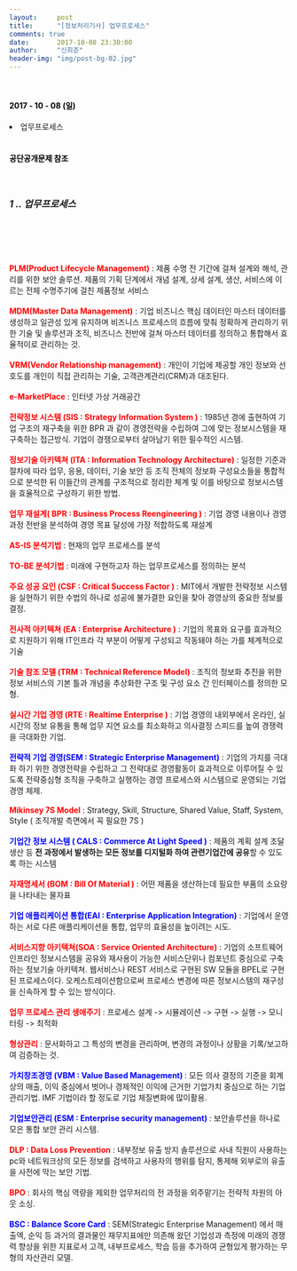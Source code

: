 ```yaml
---
layout:     post
title:      "[정보처리기사] 업무프로세스"
comments: true
date:       2017-10-08 23:30:00
author:     "신희준"
header-img: "img/post-bg-02.jpg"
---
```


<head>
 <meta property="og:type" content="website">
 <meta property="og:title" content="정보처리기사 업무프로세스 요약">
 <meta property="og:description" content="정보처리기사 업무프로세스 요약">
 <meta property="og:url" content="http://shj7242.github.io/2017/10/08/process/">

 <meta name="twitter:card" content="summary">
  <meta name="twitter:title" content="정보처리기사 업무프로세스 요약">
  <meta name="twitter:description" content="정보처리기사 업무프로세스 요약">
  <meta name="FACEBOOK:domain" content="http://shj7242.github.io/2017/10/08/process/">
  <meta name="facebook:card" content="summary">
   <meta name="facebook:title" content="정보처리기사 업무프로세스 요약">
   <meta name="facebook:description" content="정보처리기사 업무프로세스 요약">
   <meta name="facebook:domain" content="http://shj7242.github.io/2017/10/08/process/">


 </head>



<br>
<H4 style ="font-weight:bold; color : black">2017 - 10 - 08 (일)</H4>
<li>업무프로세스</li>


<br>
<H4 style ="font-weight:bold; color:black;">공단공개문제 참조</H4>
<br>

<h5 style = "font-size: 17px; font-weight : bold;">1 .. 업무프로세스</h5>
<br>
<p style="font-size:14px;">
<br><br>
<b style="color:red;">PLM(Product Lifecycle Management)</b> : 제품 수명 전 기간에 걸쳐 설계와 해석, 관리를 위한 보안 솔루션. 제품의 기획 단계에서 개념 설계, 상세 설계, 생산, 서비스에 이르는 전체 수명주기에 걸친 제품정보 서비스
<br><br>
<b style="color:red;">MDM(Master Data Management)</b> : 기업 비즈니스 핵심 데이터인 마스터 데이터를 생성하고 일관성 있게 유지하며 비즈니스 프로세스의 흐름에 맞춰 정확하게 관리하기 위한 기술 및 솔루션과 조직, 비즈니스 전반에 걸쳐 마스터 데이터를 정의하고 통합해서 효율적이로 관리하는 것.
<br><br>
<b style="color:red;">VRM(Vendor Relationship management)</b> : 개인이 기업에 제공할 개인 정보와 선호도를 개인이 직접 관리하는 기술, 고객관계관리(CRM)과 대조된다. <br><br>
<b style="color:red;">e-MarketPlace</b> : 인터넷 가상 거래공간 <br><br>
<b style ="color:red;">전략정보 시스템 (SIS : Strategy Information System )</b> : 1985년 경에 출현하여 기업 구조의 재구축을 위한 BPR 과 같이 경영전략을 수립하여 그에 맞는 정보시스템을 재구축하는 접근방식. 기업이 경쟁으로부터 살아남기 위한 필수적인 시스템.
<br><br>
<b style ="color:red;">정보기술 아키텍쳐 (ITA : Information Technology Architecture)</b> : 일정한 기준과 절차에 따라 업무, 응용, 데이터, 기술 보안 등 조직 전체의 정보화 구성요소들을 통합적으로 분석한 뒤 이들간의 관계를 구조적으로 정리한 체계 및 이를 바탕으로 정보시스템을 효율적으로 구성하기 위한 방법.
<br><br>
<b style ="color:red;">업무 재설계( BPR : Business Process Reengineering )</b> : 기업 경영 내용이나 경영 과정 전반을 분석하여 경영 목표 달성에 가장 적합하도록 재설계
<br><br>
<b style ="color:red;">AS-IS 분석기법</b> : 현재의 업무 프로세스를 분석
<br><br>
<b style ="color:red;">TO-BE 분석기법</b> : 미래에 구현하고자 하는 업무프로세스를 정의하는 분석
<br><br>
<b style ="color:red;">주요 성공 요인 (CSF : Critical Success Factor )</b> : MIT에서 개발한 전략정보 시스템을 실현하기 위한 수법의 하나로 성공에 불가결한 요인을 찾아 경영상의 중요한 정보를 결정.
<br><br>
<b style ="color:red;">전사적 아키텍쳐 (EA : Enterprise Architecture )</b> : 기업의 목표와 요구를 효과적으로 지원하기 위해 IT인프라 각 부분이 어떻게 구성되고 작동돼야 하는 가를 체계적으로 기술
<br><br>
<b style ="color:red;">기술 참조 모델 (TRM : Technical Reference Model)</b> : 조직의 정보화 추진을 위한 정보 서비스의 기본 틀과 개념을 추상화한 구조 및 구성 요소 간 인터페이스를 정의한 모형.
<br><br>
<b style ="color:red;">실시간 기업 경영 (RTE : Realtime Enterprise )</b> : 기업 경영의 내외부에서 온라인, 실시간의 정보 유통을 통해 업무 지연 요소를 최소화하고 의사결정 스피드를 높여 경쟁력을 극대화한 기업.
<br><br>
<b style ="color:blue;">전략적 기업 경영(SEM : Strategic Enterprise Management)</b> : 기업의 가치를 극대화 하기 위한 경영전략을 수립하고 그 전략대로 경영활동이 효과적으로 이루어질 수 있도록 전략중심형 조직을 구축하고 실행하는 경영 프로세스와 시스템으로 운영되는 기업경영 체제.
<br><br>
<b style ="color:red;">Mikinsey 7S Model</b> : Strategy, Skill, Structure, Shared Value, Staff, System, Style ( 조직개발 측면에서 꼭 필요한 7S )
<br><br>
<b style ="color:blue;">기업간 정보 시스템 ( CALS : Commerce At Light Speed )</b> : 제품의 계획 설계 조달 생산 등 <b>전 과정에서 발생하는 모든 정보를 디지털화 하여 관련기업간에 공유</b>할 수 있도록 하는 시스템
<br><br>
<b style ="color:red;">자재명세서 (BOM : Bill Of Material )</b> : 어떤 제품을 생산하는데 필요한 부품의 소요량을 나타내는 물자표
<br><br>
<b style ="color:blue;">기업 애플리케이션 통합(EAI : Enterprise Application Integration)</b> : 기업에서 운영하는 서로 다른 애플리케이션을 통합, 업무의 효율성을 높이려는 시도.
<br><br>
<b style ="color:red;">서비스지향 아키텍쳐(SOA : Service Oriented Architecture)</b> : 기업의 소프트웨어 인프라인 정보시스템을 공유와 재사용이 가능한 서비스단위나 컴포넌트 중심으로 구축하는 정보기술 아키텍쳐. 웹서비스나 REST 서비스로 구현된 SW 모듈을 BPEL로 구현된 프로세스이다. 오케스트레이션함으로써 프로세스 변경에 따른 정보시스템의 재구성을 신속하게 할 수 있는 방식이다.
<br><br>
<b style ="color:red;">업무 프로세스 관리 생애주기</b> : 프로세스 설계 -> 시뮬레이션 -> 구현 -> 실행 -> 모니터링 -> 최적화<br><br>
<b style ="color:red;">형상관리</b> : 문서화하고 그 특성의 변경을 관리하며, 변경의 과정이나 상황을 기록/보고하여  검증하는 것.
<br><br>
<b style ="color:blue;">가치창조경영 (VBM : Value Based Management) </b> : 모든 의사 결정의 기준을 회계상의 매출, 이익 중심에서 벗어나 경제적인 이익에 근거한 기업가치 중심으로 하는 기업 관리기법. IMF 기법이라 할 정도로 기업 체질변화에 많이활용.
<br><br>
<b style ="color:blue;">기업보안관리 (ESM : Enterprise security management)</b> : 보안솔루션을 하나로 모은 통합 보안 관리 시스템.
<br><br>
<b style ="color:red;">DLP : Data Loss Prevention</b> : 내부정보 유출 방지 솔루션으로 사내 직원이 사용하는 pc와 네트워크상의 모든 정보를 검색하고 사용자의 행위를 탐지, 통제해 외부로의 유출을 사전에 막는 보안 기법.
<br><br>
<b style ="color:red;">BPO</b> : 회사의 핵심 역량을 제외한 업무처리의 전 과정을 외주맡기는 전략적 차원의 아웃 소싱.
<br><br>
<b style = "color:blue">BSC : Balance Score Card</b> : SEM(Strategic Enterprise Management) 에서 매출엑, 순익 등 과거의 결과물인 재무지표에만 의존해 왔던 기업성과 측정에 미래의 경쟁력 향상을 위한 지표로서 고객, 내부프로세스, 학습 등을 추가하여 균형있게 평가하는 무형의 자산관리 모델.
 </p>
